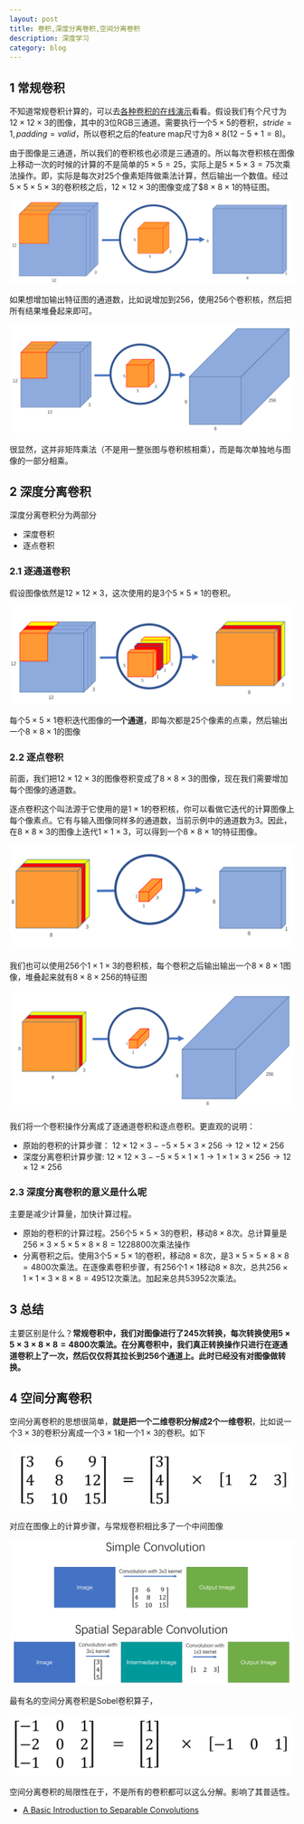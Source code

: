 ```yaml
---
layout: post
title: 卷积,深度分离卷积,空间分离卷积
description: 深度学习
category: blog
---
```


## 1 常规卷积

不知道常规卷积计算的，可以去[各种卷积的在线演示](http://setosa.io/ev/image-kernels/)看看。假设我们有个尺寸为$12\times 12\times 3$的图像，其中的3位RGB三通道。需要执行一个$5\times 5$的卷积，$stride=1,padding=valid$，所以卷积之后的feature map尺寸为$8\times 8(12-5+1=8)$。

由于图像是三通道，所以我们的卷积核也必须是三通道的。所以每次卷积核在图像上移动一次的时候的计算的不是简单的$5\times 5=25$，实际上是$5\times 5\times 3=75$次乘法操作。即，实际是每次对25个像素矩阵做乘法计算，然后输出一个数值。经过$5\times 5\times 5\times 3$的卷积核之后，$12\times 12\times 3$的图像变成了$$8\times 8\times 1$的特征图。

![cnn](/images/blog/sepatiable_cnn_1.png)

如果想增加输出特征图的通道数，比如说增加到256，使用256个卷积核，然后把所有结果堆叠起来即可。

![cnn](/images/blog/sepatiable_cnn_2.png)

很显然，这并非矩阵乘法（不是用一整张图与卷积核相乘），而是每次单独地与图像的一部分相乘。

## 2 深度分离卷积

深度分离卷积分为两部分
+ 深度卷积
+ 逐点卷积

### 2.1 逐通道卷积

假设图像依然是$12\times 12\times 3$，这次使用的是3个$5\times 5\times 1$的卷积。

![cnn](/images/blog/sepatiable_cnn_3.png)

每个$5\times 5\times 1$卷积迭代图像的**一个通道**，即每次都是25个像素的点乘，然后输出一个$8\times 8\times 1$的图像

### 2.2 逐点卷积

前面，我们把$12\times 12\times 3$的图像卷积变成了$8\times 8\times 3$的图像，现在我们需要增加每个图像的通道数。

逐点卷积这个叫法源于它使用的是$1\times 1$的卷积核，你可以看做它迭代的计算图像上每个像素点。它有与输入图像同样多的通道数，当前示例中的通道数为3。因此，在$8\times 8\times 3$的图像上迭代$1\times 1\times 3$，可以得到一个$8\times 8\times 1$的特征图像。

![cnn](/images/blog/sepatiable_cnn_4.png)

我们也可以使用256个$1\times 1\times 3$的卷积核，每个卷积之后输出输出一个$8\times 8\times 1$图像，堆叠起来就有$8\times 8\times 256$的特征图

![cnn](/images/blog/sepatiable_cnn_5.png)

我们将一个卷积操作分离成了逐通道卷积和逐点卷积。更直观的说明：

+ 原始的卷积的计算步骤： $12\times 12\times 3--5\times 5\times 3\times 256\rightarrow 12\times 12\times 256$
+ 深度分离卷积计算步骤: $12\times 12\times 3--5\times 5\times 1\times 1\rightarrow 1\times 1\times 3\times 256\rightarrow 12\times 12\times 256$

### 2.3 深度分离卷积的意义是什么呢

主要是减少计算量，加快计算过程。

+ 原始的卷积的计算过程。256个$5\times 5\times 3$的卷积，移动$8\times 8$次。总计算量是 $256\times 3\times 5\times 5\times 8\times 8=1228800$次乘法操作
+ 分离卷积之后。使用3个$5\times 5\times 1$的卷积，移动$8\times 8$次，是$3\times 5\times 5\times 8\times 8=4800$次乘法。在逐像素卷积步骤，有256个$1\times 1$移动$8\times 8$次，总共$256\times 1\times 1\times 3\times 8\times 8=49512$次乘法。加起来总共$53952$次乘法。

## 3 总结

主要区别是什么？**常规卷积中，我们对图像进行了245次转换，每次转换使用$5\times 5\times 3 \times 8\times 8=4800$次乘法。在分离卷积中，我们真正转换操作只进行在逐通道卷积上了一次，然后仅仅将其拉长到256个通道上。此时已经没有对图像做转换。**

## 4 空间分离卷积

空间分离卷积的思想很简单，**就是把一个二维卷积分解成2个一维卷积**，比如说一个$3\times 3$的卷积分离成一个$3\times 1$和一个$1\times 3$的卷积。如下

![cnn](/images/blog/sepatiable_cnn_6.png)

对应在图像上的计算步骤，与常规卷积相比多了一个中间图像

![cnn](/images/blog/sepatiable_cnn_7.png)

最有名的空间分离卷积是Sobel卷积算子，

![cnn](/images/blog/sepatiable_cnn_8.png)

空间分离卷积的局限性在于，不是所有的卷积都可以这么分解。影响了其普适性。

+ [A Basic Introduction to Separable Convolutions](https://towardsdatascience.com/a-basic-introduction-to-separable-convolutions-b99ec3102728)
